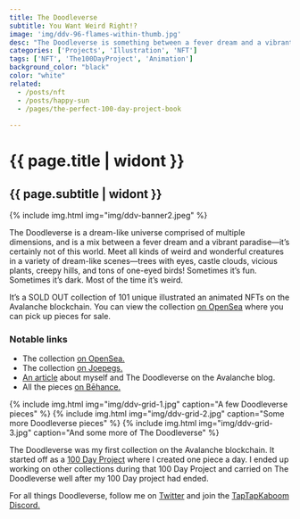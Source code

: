 ```yaml
---
title: The Doodleverse
subtitle: You Want Weird Right!?
image: 'img/ddv-96-flames-within-thumb.jpg'
desc: "The Doodleverse is something between a fever dream and a vibrant paradise—it’s certainly not of this world. Meet all kinds of weird and wonderful creatures in a variety of dream-like scenes—trees with eyes, castle clouds, vicious plants, creepy hills, and tons of one-eyed birds!"
categories: ['Projects', 'Illustration', 'NFT']
tags: ['NFT', 'The100DayProject', 'Animation']
background_color: "black"
color: "white"
related:
  - /posts/nft
  - /posts/happy-sun
  - /pages/the-perfect-100-day-project-book
  
---
```

# {{ page.title | widont }}
## {{ page.subtitle | widont }}

{% include img.html img="img/ddv-banner2.jpeg" %}

The Doodleverse is a dream-like universe comprised of multiple dimensions, and is a mix between a fever dream and a vibrant paradise—it’s certainly not of this world. Meet all kinds of weird and wonderful creatures in a variety of dream-like scenes—trees with eyes, castle clouds, vicious plants, creepy hills, and tons of one-eyed birds! Sometimes it’s fun. Sometimes it’s dark. Most of the time it’s weird.

It’s a SOLD OUT collection of 101 unique illustrated an animated NFTs on the Avalanche blockchain. You can view the collection [on OpenSea](https://ttkb.me/ddv) where you can pick up pieces for sale.

### Notable links
- The collection [on OpenSea.](https://opensea.io/collection/doodleverse)
- The collection [on Joepegs.](https://joepegs.com/collections/avalanche/doodleverse)
- [An article](https://medium.com/avalancheavax/artist-spotlight-tap-tap-kabooms-vast-nft-doodleverse-d9e2c52bd3a7) about myself and The Doodleverse on the Avalanche blog.
- All the pieces [on Bēhance.](https://www.behance.net/gallery/154166099/The-Doodleverse-NFT-Collection-All-101-Pieces)

{% include img.html img="img/ddv-grid-1.jpg" caption="A few Doodleverse pieces" %}
{% include img.html img="img/ddv-grid-2.jpg" caption="Some more Doodleverse pieces" %}
{% include img.html img="img/ddv-grid-3.jpg" caption="And some more of The Doodleverse" %}

The Doodleverse was my first collection on the Avalanche blockchain. It started off as a [100 Day Project](https://www.my100dp.com/) where I created one piece a day. I ended up working on other collections during that 100 Day Project and carried on The Doodleverse well after my 100 Day project had ended.

For all things Doodleverse, follow me on [Twitter](https://ttkb.me/twitter) and join the [TapTapKaboom Discord.](https://ttkb.me/discord)